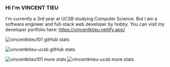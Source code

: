 ### Hi I'm VINCENT TIEU

I'm currently a 3rd year at UCSB studying Computer Science. But I am a software engineer and full-stack web developer by hobby. You can visit my developer portfolio here: <a href="https://vincentktieu.netlify.app/" rel="noreferrer" target="_blank">https://vincentktieu.netlify.app/</a>.

<p>
<img alt="vincentktieu101 gitHub stats" src="https://github-readme-stats.codestackr.vercel.app/api?username=vincentktieu101&show_icons=true&hide_border=true&hide=stars&count_private=true&theme=tokyonight&include_all_commits=true"/>
</p>

<p>
<img alt="vincentktieu-ucsb gitHub stats" src="https://github-readme-stats.codestackr.vercel.app/api?username=vincentktieu-ucsb&show_icons=true&hide_border=true&hide=stars&count_private=true&theme=tokyonight&include_all_commits=true"/>
</p>

<div>
  <img align="left" src="https://github-readme-stats.vercel.app/api/top-langs?username=vincentktieu101&show_icons=true&theme=tokyonight&locale=en&layout=compact"   alt="vincentktieu101 more stats" />

<img align="left" src="https://github-readme-stats.vercel.app/api/top-langs?username=vincentktieu-ucsb&show_icons=true&theme=tokyonight&locale=en&layout=compact" alt="vincentktieu-ucsb more stats" />
</div>
